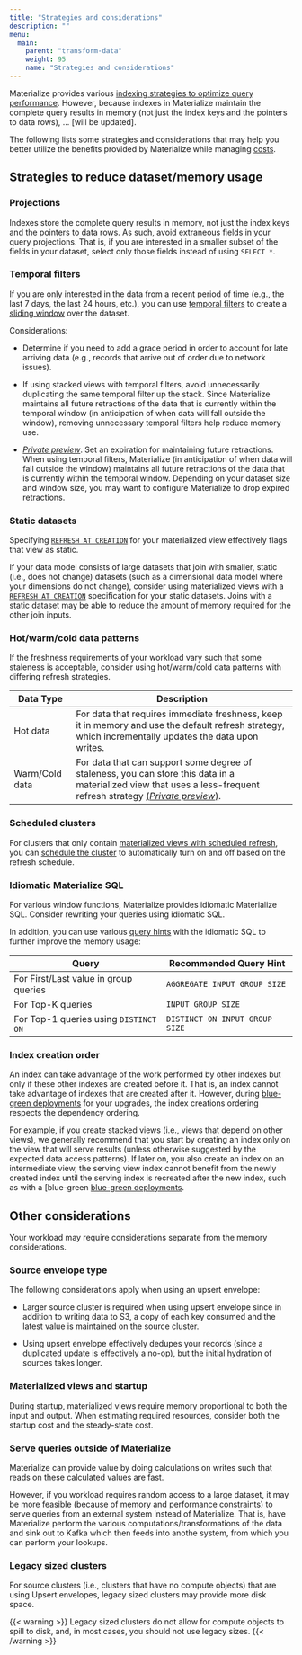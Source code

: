 ```yaml
---
title: "Strategies and considerations"
description: ""
menu:
  main:
    parent: "transform-data"
    weight: 95
    name: "Strategies and considerations"
---
```


Materialize provides various [indexing strategies to optimize query
performance](/transform-data/optimization/). However, because indexes in
Materialize maintain the complete query results in memory (not just the index
keys and the pointers to data rows), ... [will be updated].

The following lists some strategies and considerations that may help you better
utilize the benefits provided by Materialize while managing
[costs](/administration/billing/).

## Strategies to reduce dataset/memory usage

### Projections

Indexes store the complete query results in memory, not just the index keys and
the pointers to data rows. As such, avoid extraneous fields in your query
projections. That is, if you are interested in a smaller
subset of the fields in your dataset, select only those fields instead of using
`SELECT *`.

### Temporal filters

If you are only interested in the data from a recent period of time (e.g., the
last 7 days, the last 24 hours, etc.), you can use [temporal
filters](/transform-data/patterns/temporal-filters) to create a [sliding
window](/transform-data/patterns/temporal-filters/#sliding-window) over the
dataset.

Considerations:

- Determine if you need to add a grace period in order to account for late
  arriving data (e.g., records that arrive out of order due to network issues).

- If using stacked views with temporal filters, avoid unnecessarily duplicating
  the same temporal filter up the stack. Since Materialize maintains all future
  retractions of the data that is currently within the temporal window (in
  anticipation of when data will fall outside the window), removing unnecessary
  temporal filters help reduce memory use.

- [*Private preview*](/releases/previews/). Set an expiration for maintaining
  future retractions. When using temporal filters, Materialize (in anticipation
  of when data will fall outside the window) maintains all future retractions of
  the data that is currently within the temporal window. Depending on your
  dataset size and window size, you may want to configure Materialize to drop
  expired retractions.

### Static datasets

Specifying [`REFRESH AT
CREATION`](/sql/create-materialized-view/#refresh-strategies) for your
materialized view effectively flags that view as static.

If your data model consists of large datasets that join with smaller, static
(i.e., does not change) datasets (such as a dimensional data model where your
dimensions do not change), consider using materialized views with a [`REFRESH AT
CREATION`](/sql/create-materialized-view/#refresh-strategies) specification for
your static datasets. Joins with a static dataset may be able to reduce the
amount of memory required for the other join inputs.

### Hot/warm/cold data patterns

If the freshness requirements of your workload vary such that some staleness is
acceptable, consider using hot/warm/cold data patterns with differing refresh
strategies.

| Data Type       | Description                                                                                                                                               |
|-----------------|-----------------------------------------------------------------------------------------------------------------------------------------------------------|
| Hot data      | For data that requires immediate freshness, keep it in memory and use the default refresh strategy, which incrementally updates the data upon writes.     |
| Warm/Cold data | For data that can support some degree of staleness, you can store this data in a materialized view that uses a less-frequent refresh strategy [(*Private preview*)](/sql/create-materialized-view/#refresh-strategies). |

### Scheduled clusters

For clusters that only contain [materialized views with scheduled refresh](/sql/create-materialized-view/#refresh-strategies), you can [schedule the cluster](/sql/create-cluster/#scheduling) to
automatically turn on and off based on the refresh schedule.

### Idiomatic Materialize SQL

For various window functions, Materialize provides idiomatic Materialize SQL.
Consider rewriting your queries using idiomatic SQL.

In addition, you can use various [query hints](/sql/select/#query-hints) with
the idiomatic SQL to further improve the memory usage:

| Query                           | Recommended Query Hint                  |
|--------------------------------------|-----------------------------------------|
| For First/Last value in group queries | `AGGREGATE INPUT GROUP SIZE`            |
| For Top-K queries                    | `INPUT GROUP SIZE`                      |
| For Top-1 queries using `DISTINCT ON` | `DISTINCT ON INPUT GROUP SIZE`          |

### Index creation order

An index can take advantage of the work performed by other indexes but only if
these other indexes are created before it. That is, an index cannot take
advantage of indexes that are created after it. However, during [blue-green
deployments](/manage/dbt/development-workflows/#bluegreen-deployments) for your
upgrades, the index creations ordering respects the dependency ordering.

For example, if you create stacked views (i.e., views that depend on other
views), we generally recommend that you start by creating an index only on the
view that will serve results (unless otherwise suggested by the expected data
access patterns). If later on, you also create an index on an intermediate view,
the serving view index cannot benefit from the newly created index until the
serving index is recreated after the new index, such as with a [blue-green
[blue-green
deployments](/manage/dbt/development-workflows/#bluegreen-deployments).

## Other considerations

Your workload may require considerations separate from the memory
considerations.

### Source envelope type

The following considerations apply when using an upsert envelope:

- Larger source cluster is required when using upsert envelope since in addition
  to writing data to S3, a copy of each key consumed and the latest value is
  maintained on the source cluster.

- Using upsert envelope effectively dedupes your records (since a duplicated
  update is effectively a no-op), but the initial hydration of sources takes
  longer.

### Materialized views and startup

During startup, materialized views require memory proportional to both the input
and output. When estimating required resources, consider both the startup cost
and the steady-state cost.

### Serve queries outside of Materialize

Materialize can provide value by doing calculations on writes such that reads
on these calculated values are fast.

However, if you workload requires random access to a large dataset, it may be
more feasible (because of memory and performance constraints) to serve queries
from an external system instead of Materialize.  That is, have Materialize
perform the various computations/transformations of the data and sink out to
Kafka which then feeds into anothe system, from which you can perform your
lookups.

### Legacy sized clusters

For source clusters (i.e., clusters that have no compute objects) that
are using Upsert envelopes, legacy sized clusters may provide more disk space.

{{< warning >}}
Legacy sized clusters do not allow for compute objects to spill to disk, and, in
most cases, you should not use legacy sizes.
{{< /warning >}}
